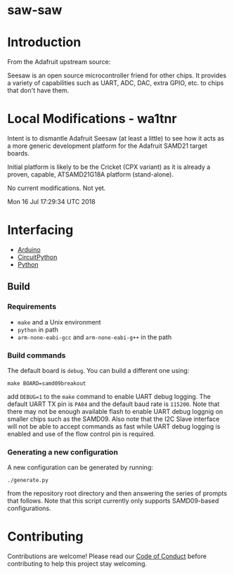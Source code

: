 # saw-saw

# Introduction

From the Adafruit upstream source:

Seesaw is an open source microcontroller friend for other chips.
It provides a variety of capabilities such as UART, ADC, DAC,
extra GPIO, etc. to chips that don't have them.

# Local Modifications - wa1tnr

Intent is to dismantle Adafruit Seesaw (at least a little) to
see how it acts as a more generic development platform for the
Adafruit SAMD21 target boards.

Initial platform is likely to be the Cricket (CPX variant) as it
is already a proven, capable, ATSAMD21G18A platform (stand-alone).

No current modifications.  Not yet.

Mon 16 Jul 17:29:34 UTC 2018

# Interfacing
- [Arduino](https://github.com/adafruit/Adafruit_Seesaw)
- [CircuitPython](https://github.com/adafruit/Adafruit_CircuitPython_seesaw)
- [Python](https://github.com/adafruit/Adafruit_Python_seesaw)

## Build

### Requirements

* `make` and a Unix environment
* `python` in path
* `arm-none-eabi-gcc` and `arm-none-eabi-g++` in the path

### Build commands

The default board is `debug`. You can build a different one using:

```
make BOARD=samd09breakout
```

add `DEBUG=1` to the `make` command to enable UART debug logging. The default UART TX pin is `PA04` and the default baud rate is `115200`. Note that there may not be enough available flash to enable UART debug loggnig on smaller chips such as the SAMD09. Also note that the I2C Slave interface will not be able to accept commands as fast while UART debug logging is enabled and use of the flow control pin is required.

### Generating a new configuration

A new configuration can be generated by running:
```
./generate.py
```
from the repository root directory and then answering the series of prompts that follows. Note that this script currently only supports SAMD09-based configurations.

# Contributing

Contributions are welcome! Please read our [Code of Conduct](https://github.com/adafruit/seesaw/blob/master/CODE_OF_CONDUCT.md) before contributing to help this project stay welcoming.

